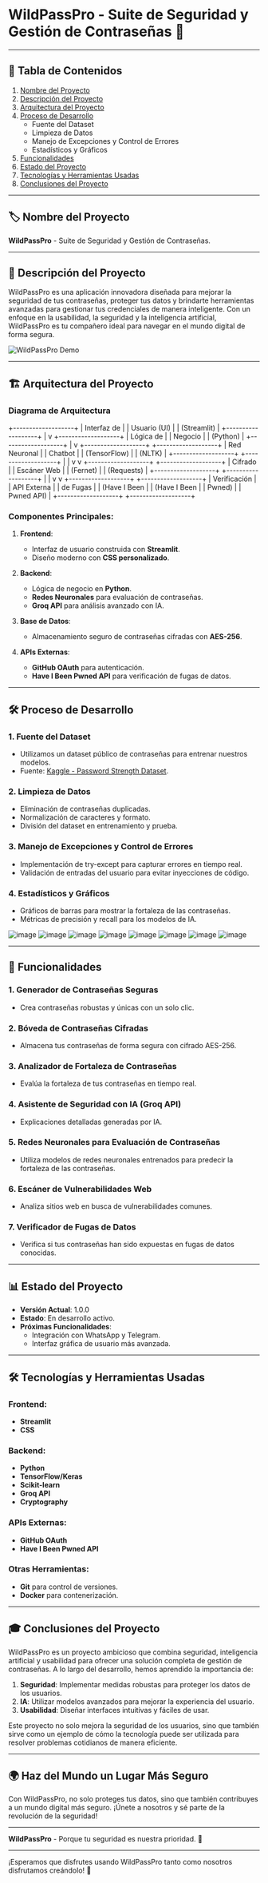 # WildPassPro - Suite de Seguridad y Gestión de Contraseñas 🔐

---

## 📑 **Tabla de Contenidos**
1. [Nombre del Proyecto](#-nombre-del-proyecto)
2. [Descripción del Proyecto](#-descripción-del-proyecto)
3. [Arquitectura del Proyecto](#-arquitectura-del-proyecto)
4. [Proceso de Desarrollo](#-proceso-de-desarrollo)
   - Fuente del Dataset
   - Limpieza de Datos
   - Manejo de Excepciones y Control de Errores
   - Estadísticos y Gráficos
5. [Funcionalidades](#-funcionalidades)
6. [Estado del Proyecto](#-estado-del-proyecto)
7. [Tecnologías y Herramientas Usadas](#-tecnologías-y-herramientas-usadas)
8. [Conclusiones del Proyecto](#-conclusiones-del-proyecto)

---

## 🏷️ **Nombre del Proyecto**
**WildPassPro** - Suite de Seguridad y Gestión de Contraseñas.

---

## 📝 **Descripción del Proyecto**
WildPassPro es una aplicación innovadora diseñada para mejorar la seguridad de tus contraseñas, proteger tus datos y brindarte herramientas avanzadas para gestionar tus credenciales de manera inteligente. Con un enfoque en la usabilidad, la seguridad y la inteligencia artificial, WildPassPro es tu compañero ideal para navegar en el mundo digital de forma segura.

![WildPassPro Demo](https://github.com/AndersonP444/PROYECTO-IA-SIC-The-Wild-Project-Final/blob/main/wildpasspro.png)

---

## 🏗️ **Arquitectura del Proyecto**

### Diagrama de Arquitectura
+-------------------+
|   Interfaz de     |
|   Usuario (UI)    |
|   (Streamlit)     |
+-------------------+
          |
          v
+-------------------+
|   Lógica de       |
|   Negocio         |
|   (Python)        |
+-------------------+
          |
          v
+-------------------+       +-------------------+
|   Red Neuronal    |       |   Chatbot         |
|   (TensorFlow)    |       |   (NLTK)          |
+-------------------+       +-------------------+
          |                           |
          v                           v
+-------------------+       +-------------------+
|   Cifrado         |       |   Escáner Web     |
|   (Fernet)        |       |   (Requests)      |
+-------------------+       +-------------------+
          |                           |
          v                           v
+-------------------+       +-------------------+
|   Verificación    |       |   API Externa     |
|   de Fugas        |       |   (Have I Been    |
|   (Have I Been    |       |   Pwned)          |
|   Pwned API)      |       +-------------------+
+-------------------+

### Componentes Principales:
1. **Frontend**:
   - Interfaz de usuario construida con **Streamlit**.
   - Diseño moderno con **CSS personalizado**.

2. **Backend**:
   - Lógica de negocio en **Python**.
   - **Redes Neuronales** para evaluación de contraseñas.
   - **Groq API** para análisis avanzado con IA.

3. **Base de Datos**:
   - Almacenamiento seguro de contraseñas cifradas con **AES-256**.

4. **APIs Externas**:
   - **GitHub OAuth** para autenticación.
   - **Have I Been Pwned API** para verificación de fugas de datos.

---

## 🛠️ **Proceso de Desarrollo**

### 1. **Fuente del Dataset**
   - Utilizamos un dataset público de contraseñas para entrenar nuestros modelos.
   - Fuente: [Kaggle - Password Strength Dataset](https://www.kaggle.com/datasets/bhavikbb/password-strength-classifier-dataset).

### 2. **Limpieza de Datos**
   - Eliminación de contraseñas duplicadas.
   - Normalización de caracteres y formato.
   - División del dataset en entrenamiento y prueba.


### 3. **Manejo de Excepciones y Control de Errores**
   - Implementación de try-except para capturar errores en tiempo real.
   - Validación de entradas del usuario para evitar inyecciones de código.

### 4. **Estadísticos y Gráficos**
   - Gráficos de barras para mostrar la fortaleza de las contraseñas.
   - Métricas de precisión y recall para los modelos de IA.

![image](https://github.com/user-attachments/assets/724f57d2-8b8e-40ad-b26f-fc1a571f562e)
![image](https://github.com/user-attachments/assets/e399d5a4-1449-4b43-8455-218c67e67961)
![image](https://github.com/user-attachments/assets/cdcfc2cb-a989-49da-afa6-20a3bde1ad37)
![image](https://github.com/user-attachments/assets/361edd0c-3865-490b-8405-04b0b3cccb0c)
![image](https://github.com/user-attachments/assets/1af7fc57-e302-4b54-9b0c-7f74debf763d)
![image](https://github.com/user-attachments/assets/d7736a4c-c143-4e06-bc37-c71720c505bb)
![image](https://github.com/user-attachments/assets/be1c3ed6-435a-4ec8-9227-400585e51513)
![image](https://github.com/user-attachments/assets/14659804-3b39-48f5-b64c-b09205ae1885)


---

## 🎯 **Funcionalidades**

### 1. **Generador de Contraseñas Seguras**
   - Crea contraseñas robustas y únicas con un solo clic.

### 2. **Bóveda de Contraseñas Cifradas**
   - Almacena tus contraseñas de forma segura con cifrado AES-256.

### 3. **Analizador de Fortaleza de Contraseñas**
   - Evalúa la fortaleza de tus contraseñas en tiempo real.

### 4. **Asistente de Seguridad con IA (Groq API)**
   - Explicaciones detalladas generadas por IA.

### 5. **Redes Neuronales para Evaluación de Contraseñas**
   - Utiliza modelos de redes neuronales entrenados para predecir la fortaleza de las contraseñas.

### 6. **Escáner de Vulnerabilidades Web**
   - Analiza sitios web en busca de vulnerabilidades comunes.

### 7. **Verificador de Fugas de Datos**
   - Verifica si tus contraseñas han sido expuestas en fugas de datos conocidas.

---

## 📊 **Estado del Proyecto**
- **Versión Actual**: 1.0.0
- **Estado**: En desarrollo activo.
- **Próximas Funcionalidades**:
  - Integración con WhatsApp y Telegram.
  - Interfaz gráfica de usuario más avanzada.

---

## 🛠️ **Tecnologías y Herramientas Usadas**

### Frontend:
- **Streamlit**
- **CSS**

### Backend:
- **Python**
- **TensorFlow/Keras**
- **Scikit-learn**
- **Groq API**
- **Cryptography**

### APIs Externas:
- **GitHub OAuth**
- **Have I Been Pwned API**

### Otras Herramientas:
- **Git** para control de versiones.
- **Docker** para contenerización.

---

## 🎓 **Conclusiones del Proyecto**

WildPassPro es un proyecto ambicioso que combina seguridad, inteligencia artificial y usabilidad para ofrecer una solución completa de gestión de contraseñas. A lo largo del desarrollo, hemos aprendido la importancia de:

1. **Seguridad**: Implementar medidas robustas para proteger los datos de los usuarios.
2. **IA**: Utilizar modelos avanzados para mejorar la experiencia del usuario.
3. **Usabilidad**: Diseñar interfaces intuitivas y fáciles de usar.

Este proyecto no solo mejora la seguridad de los usuarios, sino que también sirve como un ejemplo de cómo la tecnología puede ser utilizada para resolver problemas cotidianos de manera eficiente.

---

## 🌍 **Haz del Mundo un Lugar Más Seguro**

Con WildPassPro, no solo proteges tus datos, sino que también contribuyes a un mundo digital más seguro. ¡Únete a nosotros y sé parte de la revolución de la seguridad!

---

**WildPassPro** - Porque tu seguridad es nuestra prioridad. 🔐

---

¡Esperamos que disfrutes usando WildPassPro tanto como nosotros disfrutamos creándolo! 🚀
